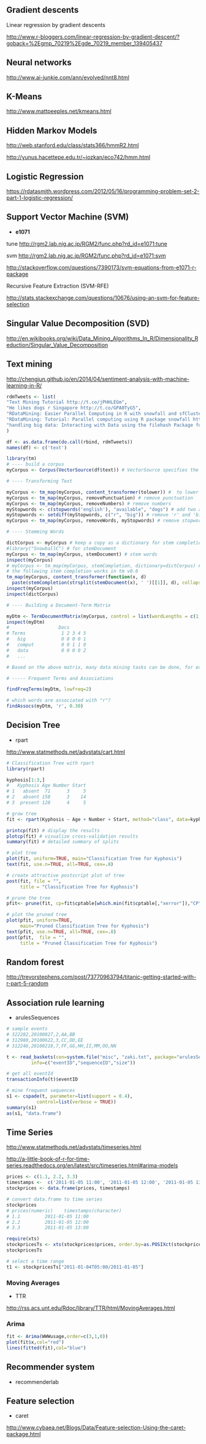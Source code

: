 ---
---

## Gradient descents 


Linear regression by gradient descents

http://www.r-bloggers.com/linear-regression-by-gradient-descent/?goback=%2Egmp_70219%2Egde_70219_member_139405437

## Neural networks ##

http://www.ai-junkie.com/ann/evolved/nnt8.html

## K-Means ##

http://www.mattpeeples.net/kmeans.html


## Hidden Markov Models ##

http://web.stanford.edu/class/stats366/hmmR2.html

http://yunus.hacettepe.edu.tr/~iozkan/eco742/hmm.html


## Logistic Regression ##

https://rdatasmith.wordpress.com/2012/05/16/programming-problem-set-2-part-1-logistic-regression/


## Support Vector Machine (SVM) ##

  *  **e1071**

tune
http://rgm2.lab.nig.ac.jp/RGM2/func.php?rd_id=e1071:tune

svm
http://rgm2.lab.nig.ac.jp/RGM2/func.php?rd_id=e1071:svm

http://stackoverflow.com/questions/7390173/svm-equations-from-e1071-r-package

Recursive Feature Extraction (SVM-RFE)

http://stats.stackexchange.com/questions/10676/using-an-svm-for-feature-selection


## Singular Value Decomposition (SVD) ##

http://en.wikibooks.org/wiki/Data_Mining_Algorithms_In_R/Dimensionality_Reduction/Singular_Value_Decomposition

## Text mining

http://chengjun.github.io/en/2014/04/sentiment-analysis-with-machine-learning-in-R/


```r
rdmTweets <- list(
"Text Mining Tutorial http://t.co/jPHHLEGm",
"He likes dogs r Singapore http://t.co/GPA0TyG5",
"RDataMining: Easier Parallel Computing in R with snowfall and sfCluster http://t.co/BPcinvzK",
"RDataMining: Tutorial: Parallel computing using R package snowfall http://t.co/CHBCyr76",
"handling big data: Interacting with Data using the filehash Package for R http://t.co/7RB3sChx"
)

df <- as.data.frame(do.call(rbind, rdmTweets))
names(df) <- c('text')

library(tm)
# ---- build a corpus
myCorpus <- Corpus(VectorSource(df$text)) # VectorSource specifies the text source

# ---- Transforming Text

myCorpus <- tm_map(myCorpus, content_transformer(tolower)) #  to lower case
myCorpus <- tm_map(myCorpus, removePunctuation) # remove punctuation
myCorpus <- tm_map(myCorpus, removeNumbers) # remove numbers
myStopwords <- c(stopwords('english'), "available", "dogs") # add two additional stopwords
myStopwords <- setdiff(myStopwords, c("r", "big")) # remove 'r' and 'big' from stopwords
myCorpus <- tm_map(myCorpus, removeWords, myStopwords) # remove stopwords

# ---- Stemming Words

dictCorpus <- myCorpus # keep a copy as a dictionary for stem completion
#library("SnowballC") # for stemDocument
myCorpus <- tm_map(myCorpus, stemDocument) # stem words
inspect(myCorpus)
# myCorpus <- tm_map(myCorpus, stemCompletion, dictionary=dictCorpus) # stem completion
# the following stem completion works in tm v0.6 
tm_map(myCorpus, content_transformer(function(x, d)
  paste(stemCompletion(strsplit(stemDocument(x), ' ')[[1]], d), collapse = ' ')), dictCorpus)
inspect(myCorpus)
inspect(dictCorpus)

# ---- Building a Document-Term Matrix

myDtm <- TermDocumentMatrix(myCorpus, control = list(wordLengths = c(1, Inf)))
inspect(myDtm)
#                  Docs
# Terms             1 2 3 4 5
#   big             0 0 0 0 1
#   comput          0 0 1 1 0
#   data            0 0 0 0 2  
#   ...

# Based on the above matrix, many data mining tasks can be done, for example, clustering, classification and association analysis.

# ----- Frequent Terms and Associations

findFreqTerms(myDtm, lowfreq=2)

# which words are associated with "r"?
findAssocs(myDtm, 'r', 0.30)
```


## Decision Tree

 * rpart
 
http://www.statmethods.net/advstats/cart.html

```r
# Classification Tree with rpart
library(rpart)

kyphosis[1:3,]
#   Kyphosis Age Number Start
# 1   absent  71      3     5
# 2   absent 158      3    14
# 3  present 128      4     5

# grow tree  
fit <- rpart(Kyphosis ~ Age + Number + Start, method="class", data=kyphosis) # classfication tree

printcp(fit) # display the results
plotcp(fit) # visualize cross-validation results
summary(fit) # detailed summary of splits

# plot tree
plot(fit, uniform=TRUE, main="Classification Tree for Kyphosis")
text(fit, use.n=TRUE, all=TRUE, cex=.8)

# create attractive postscript plot of tree
post(fit, file = "",
     title = "Classification Tree for Kyphosis")

# prune the tree
pfit<- prune(fit, cp=fit$cptable[which.min(fit$cptable[,"xerror"]),"CP"])

# plot the pruned tree
plot(pfit, uniform=TRUE,
     main="Pruned Classification Tree for Kyphosis")
text(pfit, use.n=TRUE, all=TRUE, cex=.8)
post(pfit,  file = "",
     title = "Pruned Classification Tree for Kyphosis")
```

## Random forest

http://trevorstephens.com/post/73770963794/titanic-getting-started-with-r-part-5-random
 
## Association rule learning ##

 * arulesSequences

```r
# sample events 
# 322282,20100827,2,AA,BB
# 312980,20100622,3,CC,DD,EE
# 312246,20100218,7,FF,GG,HH,II,MM,OO,NN

t <- read_baskets(con=system.file("misc", "zaki.txt", package="arulesSequences"), 
         info=c("eventID","sequenceID","size"))

# get all eventId
transactionInfo(t)$eventID

# mine frequent sequences
s1 <- cspade(t, parameter=list(support = 0.4), 
           control=list(verbose = TRUE))
summary(s1)
as(s1, "data.frame")
```

## Time Series

http://www.statmethods.net/advstats/timeseries.html

http://a-little-book-of-r-for-time-series.readthedocs.org/en/latest/src/timeseries.html#arima-models

```r
prices <- c(1.1, 2.2, 3.3)
timestamps <-  c('2011-01-05 11:00', '2011-01-05 12:00', '2011-01-05 13:00')
stockprices <- data.frame(prices, timestamps)

# convert data.frame to time series
stockprices
# prices(numeric)    timestamps(character)
# 1.1         2011-01-05 11:00
# 2.2         2011-01-05 12:00
# 3.3         2011-01-05 13:00

require(xts)
stockpricesTs <- xts(stockprices$prices, order.by=as.POSIXct(stockprices$timestamps))
stockpricesTs

# select a time range
t1 <- stockpricesTs["2011-01-04T05:00/2011-01-05"]

```

### Moving Averages 

  * TTR

http://rss.acs.unt.edu/Rdoc/library/TTR/html/MovingAverages.html


### Arima 

```r
fit <- Arima(WWWusage,order=c(3,1,0))
plot(fit$x,col="red")
lines(fitted(fit),col="blue")
```

## Recommender system ##

  * recommenderlab


## Feature selection ##

  * caret

http://www.cybaea.net/Blogs/Data/Feature-selection-Using-the-caret-package.html


